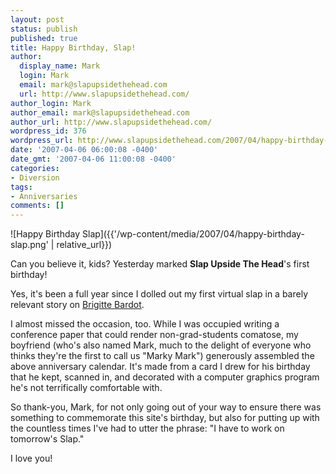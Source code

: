 ```yaml
---
layout: post
status: publish
published: true
title: Happy Birthday, Slap!
author:
  display_name: Mark
  login: Mark
  email: mark@slapupsidethehead.com
  url: http://www.slapupsidethehead.com/
author_login: Mark
author_email: mark@slapupsidethehead.com
author_url: http://www.slapupsidethehead.com/
wordpress_id: 376
wordpress_url: http://www.slapupsidethehead.com/2007/04/happy-birthday-slap/
date: '2007-04-06 06:00:08 -0400'
date_gmt: '2007-04-06 11:00:08 -0400'
categories:
- Diversion
tags:
- Anniversaries
comments: []
---
```

![Happy Birthday Slap]({{'/wp-content/media/2007/04/happy-birthday-slap.png' | relative_url}})

Can you believe it, kids? Yesterday marked **Slap Upside The Head**'s first birthday!

Yes, it's been a full year since I dolled out my first virtual slap in a barely relevant story on [Brigitte Bardot](http://www.slapupsidethehead.com/2006/04/brigitte-bardot-pleads-to-canadians/ "It had nothing to do with her thoughts on the seal hunt, in retrospect").

I almost missed the occasion, too. While I was occupied writing a conference paper that could render non-grad-students comatose, my boyfriend (who's also named Mark, much to the delight of everyone who thinks they're the first to call us "Marky Mark") generously assembled the above anniversary calendar. It's made from a card I drew for his birthday that he kept, scanned in, and decorated with a computer graphics program he's not terrifically comfortable with.

So thank-you, Mark, for not only going out of your way to ensure there was something to commemorate this site's birthday, but also for putting up with the countless times I've had to utter the phrase: "I have to work on tomorrow's Slap."

I love you!

